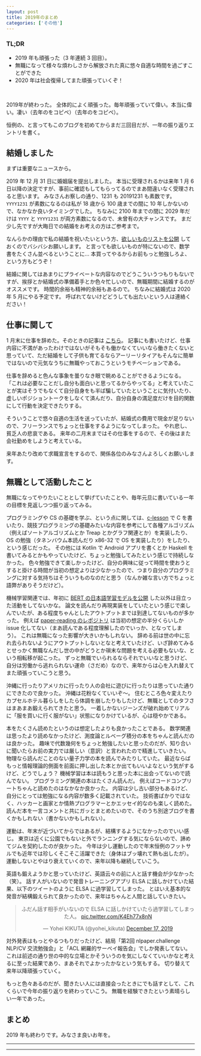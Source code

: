 ```yaml
---
layout: post
title: 2019年のまとめ
categories: ['その他']
---
```



### TL;DR
- 2019 年も頑張った（3 年連続 3 回目）。
- 無職になって様々な煩わしさから解放された真に悠々自適な時間を過ごすことができた
- 2020 年は社会復帰してまた頑張っていくぞ！
<br>

2019年が終わった。 全体的によく頑張った。毎年頑張っていて偉い。本当に偉い。凄い（去年のをコピペ）（去年のをコピペ）。

恒例の、と言ってもこのブログを初めてからまだ三回目だが、一年の振り返りエントリを書く。


## 結婚しました
まずは重要なニュースから。

2019 年 12 月 31 日に婚姻届を提出しました。
本当に受理されるかは来年 1 月 6 日以降の決定ですが、事前に確認もしてもらってるのでまあ間違いなく受理されると思います。
みなさんお察しの通り、1231 も 20191231 も素数です。
`YYYY1231` が素数になるのは私が 18 歳から 100 歳までの間に 10 年しかないので、なかなか良いタイミングでした。
ちなみに 2100 年までの間に 2029 年だけは `YYYY` と `YYYY1231` が両方素数になるので、未曾有の大チャンスです。
まだ少し先ですが大晦日での結婚をお考えの方はご参考まで。

なんらかの理由で私の結婚を祝いたいという方、[欲しいものリストを公開](https://www.amazon.jp/hz/wishlist/ls/1MD336Z6195VM?ref_=wl_share) しておくのでバシバシお願いします。
と言っても欲しいものが特にないので、数学書をたくさん並べるということに...
本買ってやるからお前もっと勉強しろよ、という方もどうぞ！

結婚に関してはあまりにプライベートな内容なのでどうこういうつもりもないですが、挨拶とか結婚式の準備着手とか色々忙しいので、無職期間に結婚するのがオススメです。
時間的余裕も精神的余裕もあるので。
ちなみに結婚式は 2020 年 5 月にやる予定です。
呼ばれてないけどどうしても出たいという人は連絡ください！


## 仕事に関して
1 月末に仕事を辞めた。そのときの記事は [こちら](https://yoheikikuta.github.io/retirement/)。
記事にも書いたけど、仕事内容に不満があったわけではないがそもそも働かなくていいなら働きたくないと思っていて、ただ結婚をして子供も育てるならアーリーリタイアもそんなに簡単ではないので元気なうちに無職やっておこうというモチベーションである。

仕事を辞めると色んな事象を曇りなき眼で眺めることができるようになる。
「これは必要なことだし自分も面白いと思ってるからやってる」と考えていたことが実はそうでもなくて自分自身をも半ば騙していたということに気付いたり、虚しいポジショントークをしなくて済んだり、自分自身の満足度だけを目的関数にして行動を決定できたりする。

そういうことで悠々自適の生活を送っていたが、結婚式の費用で現金が足りないので、フリーランスでちょっと仕事をするようになってしまった。
やれ悲し、貧乏人の悲哀である。
来年の二月末まではその仕事をするので、その後はまた会社勤めをしようと考えている。

来年あたり改めて求職宣言をするので、関係各位のみなさんよろしくお願いします。


## 無職として活動したこと
無職になってやりたいこととして挙げていたことや、毎年元旦に書いている一年の目標を見返しつつ振り返ってみる。

プログラミングや CS の基礎を学ぶ、という点に関しては、[c-lesson](https://karino2.github.io/c-lesson/) で C を書いたり、競技プログラミングの基礎みたいな内容を参考にして各種アルゴリズム（例えばソートアルゴリズムとか Treap とかグラフ関連とか）を実装したり、OS の勉強（タネンバウム本読んだり x86-32 で OS を実装したり）をしたり、という感じだった。
その他には Kotlin で Android アプリを書くとか Haskell を書いてみるとかもやっていたけど、ちょっと勉強してみたという感じで持続しなかった。
色々勉強できて楽しかったけど、自分の興味に従って時間を使おうとすると掛ける時間が当初の想定よりは少なかったので、つまり自分のプログラミングに対する気持ちはそういうものなのだと思う（なんか雑な言い方でちょっと語弊がありそうだけど）。

機械学習関連では、年初に [BERT の日本語学習モデルを公開](https://github.com/yoheikikuta/bert-japanese) した以外は目立った活動をしてないかな。
論文を読んだり再現実装をしていたという感じで楽しんでいたが、ある程度ちゃんとしたアウトプットまでは到達してないものが多かった。
例えば [paper-reading のレポジトリ](https://github.com/yoheikikuta/paper-reading) は当初の想定の半分くらいしか issue 化してない（まあ読んである程度理解したのでいっか、となってしまう）。
これは無職になった影響が大きいかもしれない。
辞める前は世の中に忘れ去られないようにアウトプットしないとなと考えていたけど、いざ辞めてみるとせっかく無職なんだし世の中がどうとか瑣末な問題を考える必要もないな、という相転移が起こった。
ずっと無職でいられるならそれでいいなと思うけど、自分は労働から逃れられない運命（さだめ）なので、来年からは心を入れ替えてまた頑張っていこうと思う。

沖縄に行ったりアメリカに行ったり人の会社に遊びに行ったりは思っていた通りにできたので良かった。
沖縄は花粉なくていいぞ〜。
住むところ色々変えたりカプセルホテル暮らしをしたら体調を崩したりもしたけど、無職としてのタフさはまあまあ鍛えられてきたと思う。
一着しかないジーンズが破れ始めてリアルに「服を買いに行く服がない」状態になりかけているが、心は穏やかである。

本をたくさん読めたというのは想定したよりも良かったことである。
数学関連は思ったより読めなかったけど、測度論とルベーグ積分の本をちゃんと読んだのは良かった。
趣味で代数幾何をちょっと勉強したいと思ったのだが、知り合いに聞いたらお前の実力では厳しい（意訳）と言われたので精進していきたい。
物理なら読んだことのない量子力学の本を読んでみたりしていた。
最近ならばもっと情報理論的側面を前面に押し出した本とか出てもいいよなという気がするけど、どうでしょう？
機械学習は本は読もうと思った本に出会ってないので読んでない。
プログラミング関連の本はたくさん読んだ。
例えばコードコンプリートちゃんと読めたのはなかなか良かった。
内容は少し古い部分もあるけど、自分にとっては勉強になる内容が数多く記載されていた。
技術書ばかりではなく、ハッカーと画家とか情熱プログラマーとかエッセイ的なのも楽しく読めた。
読んだ本を一言コメントと共にガッとまとめたいので、そのうち別途ブログを書くかもしれない（書かないかもしれない）。

運動は、年末が近づいてからではあるが、結構するようになかったのでいい感じ。
東京は近くに公園でもないと外でランニングする気にならないので、諦めてジムを契約したのが良かった。
今年は少し運動したので年末恒例のフットサルでも近年では珍しくそこそこ活躍できた（身体はブッ壊れて熱も出したが）。
運動しないとやはり衰えていくので、来年以降も継続していこう。

英語も鍛えようかと思っていたけど、英語云々の前に人と話す機会が少なかった（笑）。
話す人がいないので発音トレーニングアプリ ELSA に話しかけていた結果、以下のツイートのように ELSA に過学習してしまった。
とはいえ基本的な発音が結構鍛えられて良かったので、来年はちゃんと人間と話していきたい。

<div align="center">
<blockquote class="twitter-tweet"><p lang="ja" dir="ltr">ふだん話す相手がいないので ELSA に話しかけていたら過学習してしまった人。 <a href="https://t.co/K4Eh77x8nN">pic.twitter.com/K4Eh77x8nN</a></p>&mdash; Yohei KIKUTA (@yohei_kikuta) <a href="https://twitter.com/yohei_kikuta/status/1206881141921177602?ref_src=twsrc%5Etfw">December 17, 2019</a></blockquote> <script async src="https://platform.twitter.com/widgets.js" charset="utf-8"></script>
</div>

対外発表はもっとやるつもりだったけど、結局「第2回 nlpaper.challenge NLP/CV 交流勉強会」と「ACL 網羅的サーベイ報告会」でしか発表してない。
これは前述の通り世の中的な立場とかそういうのを気にしなくていいかなと考えるに至った結果であり、まあそれでよかったかなという気もする。
切り替えて来年以降頑張っていく。

もっと色々あるのだが、聞きたい人には直接会ったときにでも話すとして、これくらいで今年の振り返りを終わっていこう。
無職を経験できたという素晴らしい一年であった。


## まとめ
2019 年も終わりです。みなさま良いお年を。


---
---
<br>
